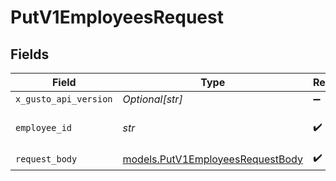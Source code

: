 # PutV1EmployeesRequest


## Fields

| Field                                                                      | Type                                                                       | Required                                                                   | Description                                                                |
| -------------------------------------------------------------------------- | -------------------------------------------------------------------------- | -------------------------------------------------------------------------- | -------------------------------------------------------------------------- |
| `x_gusto_api_version`                                                      | *Optional[str]*                                                            | :heavy_minus_sign:                                                         | N/A                                                                        |
| `employee_id`                                                              | *str*                                                                      | :heavy_check_mark:                                                         | The UUID of the employee                                                   |
| `request_body`                                                             | [models.PutV1EmployeesRequestBody](../models/putv1employeesrequestbody.md) | :heavy_check_mark:                                                         | N/A                                                                        |